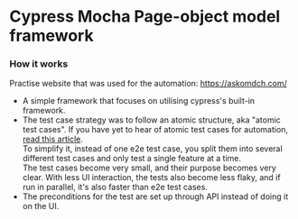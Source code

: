 # Cypress Mocha Page-object model framework

### **How it works**

Practise website that was used for the automation: https://askomdch.com/

- A simple framework that focuses on utilising cypress's built-in framework.
- The test case strategy was to follow an atomic structure, aka "atomic test cases". If you have yet to hear of atomic test cases for automation, [read this article](https://testguild.com/atomic-tests/).  
To simplify it, instead of one e2e test case, you split them into several different test cases and only test a single feature at a time.  
The test cases become very small, and their purpose becomes very clear.
With less UI interaction, the tests also become less flaky, and if run in parallel, it's also faster than e2e test cases.
- The preconditions for the test are set up through API instead of doing it on the UI.
